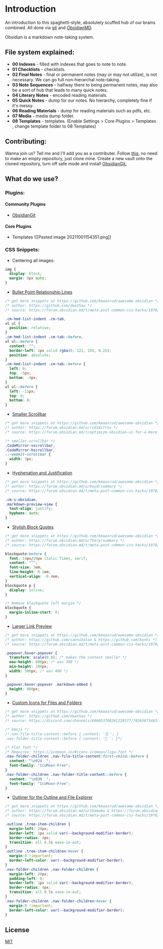 
# Introduction
An introduction to this spaghetti-style, absolutely scuffed hub of our brains combined. All done via [git](https://git-scm.com) and [ObsidianMD](https://obsidian.md/). 

Obsidian is a markdown note-taking system.

## File system explained:

- **00 Indexes** - filled with indexes that goes to note to note. 
- **01 Checklists**  - checklists.
- **02 Final Notes** - final or permanent notes (may or may not utilize), is not necessary. We can go full non-hierarchal note-taking.
- **03 Note Sequences** - halfway there to being permanent notes, may also be a sort of hub that leads to many quick notes.
- **04 Literary Notes** -  encoded reading materials.
- **05 Quick Notes** - dump for our notes. No hierarchy, completely fine if it's messy.
- **06 Reading Materials** - dump for reading materials such as pdfs, etc.
- **07 Media** - media dump folder.
- **08 Templates** - templates. (Enable Settings > Core Plugins > Templates , change template folder to 08 Templates)

## Contributing:
Wanna join us? Tell me and I'll add you as a contributer. Follow [this](https://github.com/gitobsidiantutorial/obsidian-git-tut-windows/blob/main/README.md), no need to make an empty repository, just clone mine. Create a new vault onto the cloned repository, turn off safe mode and install [ObsidianGit.](https://github.com/denolehov/obsidian-git)


## What do we use?
### Plugins:
#### Community Plugins
- [ObsidianGit](https://github.com/denolehov/obsidian-git)

#### Core Plugins
- Templates
![[Pasted image 20211001154351.png]]

### CSS Snippets:
- Centering all images:
```css
img {
  display: block;
  margin: 0px auto;
}
```
- [Bullet Point Relationship Lines](https://github.com/kmaasrud/awesome-obsidian/blob/master/code/css-snippets/bullet-point-relationship-lines.css)
```css
/* get more snippets at https://github.com/kmaasrud/awesome-obsidian */
/* author: https://github.com/deathau */
/* source: https://forum.obsidian.md/t/meta-post-common-css-hacks/1978/2 */

.cm-hmd-list-indent .cm-tab,
ul ul {
  position: relative;
}
.cm-hmd-list-indent .cm-tab::before,
ul ul::before {
  content: "";
  border-left: 1px solid rgba(0, 122, 255, 0.25);
  position: absolute;
}
.cm-hmd-list-indent .cm-tab::before {
  left: 0;
  top: -5px;
  bottom: -4px;
}
ul ul::before {
  left: -11px;
  top: 0;
  bottom: 0;
}
```

- [Smaller Scrollbar](https://github.com/kmaasrud/awesome-obsidian/blob/master/code/css-snippets/smaller-scrollbar.css)
```css
/* get more snippets at https://github.com/kmaasrud/awesome-obsidian */
/* author: https://forum.obsidian.md/u/rsdimitrov */
/* source: https://forum.obsidian.md/t/optimize-obsidian-ui-for-a-more-seamless-experience/155/5 */

/* smaller scrollbar */
.CodeMirror-vscrollbar,
.CodeMirror-hscrollbar,
::-webkit-scrollbar {
  width: 3px;
}
```

- [Hyphenation and Justification](https://github.com/kmaasrud/awesome-obsidian/blob/master/code/css-snippets/hyphenation-and-justification.css)
```css
/* get more snippets at https://github.com/kmaasrud/awesome-obsidian */
/* author: https://forum.obsidian.md/u/boyd/summary */
/* source: https://forum.obsidian.md/t/meta-post-common-css-hacks/1978/25 */

.cm-s-obsidian,
.markdown-preview-view {
  text-align: justify;
  hyphens: auto;
}
```

- [Stylish Block Quotes](https://github.com/kmaasrud/awesome-obsidian/blob/master/code/css-snippets/stylish-blockquotes.css)
```css
/* get more snippets at https://github.com/kmaasrud/awesome-obsidian */
/* author: https://forum.obsidian.md/u/Thery/summary */
/* source: https://forum.obsidian.md/t/meta-post-common-css-hacks/1978/39 */

blockquote:before {
  font: 14px/20px italic Times, serif;
  content: "“";
  font-size: 3em;
  line-height: 0.1em;
  vertical-align: -0.4em;
}
blockquote p {
  display: inline;
}

/* Remove blockquote left margin */
blockquote {
  margin-inline-start: 0;
}
```

- [Larger Link Preview](https://github.com/kmaasrud/awesome-obsidian/blob/master/code/css-snippets/bigger-link-popup-preview.css)
```css
/* get more snippets at https://github.com/kmaasrud/awesome-obsidian */
/* author: https://github.com/cannibalox & https://github.com/konhi */
/* source: https://forum.obsidian.md/t/meta-post-common-css-hacks/1978/82 */

.popover.hover-popover {
  transform: scale(0.8); /* makes the content smaller */
  max-height: 800px; /* was 300 */
  min-height: 100px;
  width: 500px; /* was 400 */
}

.popover.hover-popover .markdown-embed {
  height: 800px;
}
```

- [Custom Icons for Files and Folders](https://github.com/kmaasrud/awesome-obsidian/blob/master/code/css-snippets/custom-icons-differing-files-and-folders.css)
```css
/* get more snippets at https://github.com/kmaasrud/awesome-obsidian */
/* author: https://github.com/deathau */
/* source: https://discord.com/channels/686053708261228577/702656734631821413/755293685046050896 */

/* Emoji */
/*.nav-file-title-content::before { content: '🗒 '; }
.nav-folder-title-content::before { content: '📂 '; }*/

/* Flat font */
/* Requires: https://icomoon.io/#icons-icomoon/liga-font */
.nav-folder-children .nav-file-title-content:first-child::before {
  content: "\e924  ";
  font-family: "IcoMoon-Free";
}
.nav-folder-children .nav-folder-title-content::before {
  content: "\e930  ";
  font-family: "IcoMoon-Free";
}
```

- [Outliner for the Outline and File Explorer](https://github.com/kmaasrud/awesome-obsidian/blob/master/code/css-snippets/outliner-for-the-outline-and-file-explorer.css)
```css
/* get more snippets at https://github.com/kmaasrud/awesome-obsidian */
/* author: https://forum.obsidian.md/u/Shamama & https://forum.obsidian.md/u/wonton/summary & https://github.com/konhi */
/* source: https://forum.obsidian.md/t/meta-post-common-css-hacks/1978/112 */

.outline .tree-item-children {
  margin-left: 20px;
  border-left: 1px solid var(--background-modifier-border);
  border-radius: 4px;
  transition: all 0.5s ease-in-out;
}
.outline .tree-item-children:hover {
  margin:0 !important;
  border-left-color: var(--background-modifier-border);
}
.nav-folder-children .nav-folder-children {
  margin-left: 20px;
  padding-left: 0;
  border-left: 1px solid var(--background-modifier-border);
  border-radius: 4px;
  transition: all 0.5s ease-in-out;
}
.nav-folder-children .nav-folder-children:hover {
  margin:0 !important;
  border-left-color: var(--background-modifier-border);
}

```

## License
[MIT](https://choosealicense.com/licenses/mit/)
